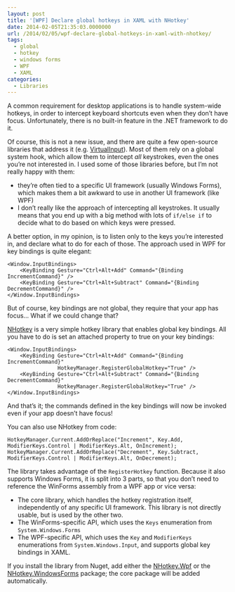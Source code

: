 ```yaml
---
layout: post
title: '[WPF] Declare global hotkeys in XAML with NHotkey'
date: 2014-02-05T21:35:03.0000000
url: /2014/02/05/wpf-declare-global-hotkeys-in-xaml-with-nhotkey/
tags:
  - global
  - hotkey
  - windows forms
  - WPF
  - XAML
categories:
  - Libraries
---
```



A common requirement for desktop applications is to handle system-wide hotkeys, in order to intercept keyboard shortcuts even when they don’t have focus. Unfortunately, there is no built-in feature in the .NET framework to do it.

Of course, this is not a new issue, and there are quite a few open-source libraries that address it (e.g. [VirtualInput](https://github.com/SaqibS/VirtualInput)). Most of them rely on a global system hook, which allow them to intercept *all* keystrokes, even the ones you’re not interested in. I used some of those libraries before, but I’m not really happy with them:

- they’re often tied to a specific UI framework (usually Windows Forms), which makes them a bit awkward to use in another UI framework (like WPF)
- I don’t really like the approach of intercepting all keystrokes. It usually means that you end up with a big method with lots of `if/else if` to decide what to do based on which keys were pressed.


A better option, in my opinion, is to listen only to the keys you’re interested in, and declare what to do for each of those. The approach used in WPF for key bindings is quite elegant:

```
<Window.InputBindings>
    <KeyBinding Gesture="Ctrl+Alt+Add" Command="{Binding IncrementCommand}" />
    <KeyBinding Gesture="Ctrl+Alt+Subtract" Command="{Binding DecrementCommand}" />
</Window.InputBindings>
```

But of course, key bindings are not global, they require that your app has focus… What if we could change that?

[NHotkey](https://github.com/thomaslevesque/NHotkey) is a very simple hotkey library that enables global key bindings. All you have to do is set an attached property to true on your key bindings:

```
<Window.InputBindings>
    <KeyBinding Gesture="Ctrl+Alt+Add" Command="{Binding IncrementCommand}"
                HotkeyManager.RegisterGlobalHotkey="True" />
    <KeyBinding Gesture="Ctrl+Alt+Subtract" Command="{Binding DecrementCommand}"
                HotkeyManager.RegisterGlobalHotkey="True" />
</Window.InputBindings>
```

And that’s it; the commands defined in the key bindings will now be invoked even if your app doesn’t have focus!

You can also use NHotkey from code:

```
HotkeyManager.Current.AddOrReplace("Increment", Key.Add, ModifierKeys.Control | ModifierKeys.Alt, OnIncrement);
HotkeyManager.Current.AddOrReplace("Decrement", Key.Subtract, ModifierKeys.Control | ModifierKeys.Alt, OnDecrement);
```

The library takes advantage of the `RegisterHotkey` function. Because it also supports Windows Forms, it is split into 3 parts, so that you don’t need to reference the WinForms assembly from a WPF app or vice versa:

- The core library, which handles the hotkey registration itself, independently of any specific UI framework. This library is not directly usable, but is used by the other two.
- The WinForms-specific API, which uses the `Keys` enumeration from `System.Windows.Forms`
- The WPF-specific API, which uses the `Key` and `ModifierKeys` enumerations from `System.Windows.Input`, and supports global key bindings in XAML.


If you install the library from Nuget, add either the [NHotkey.Wpf](http://www.nuget.org/packages/NHotkey.Wpf/) or the [NHotkey.WindowsForms](http://www.nuget.org/packages/NHotkey.WindowsForms/) package; the core package will be added automatically.

